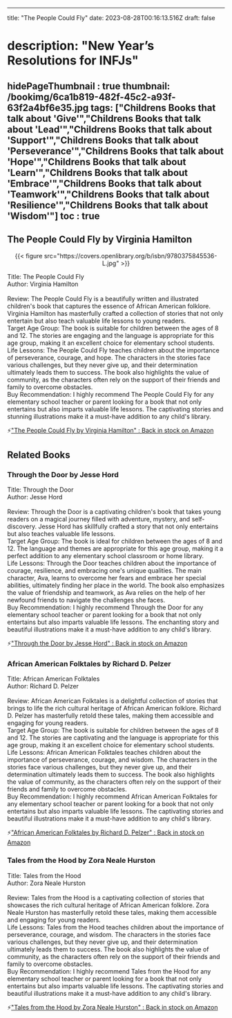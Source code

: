 
---
title: "The People Could Fly"
date: 2023-08-28T00:16:13.516Z
draft: false
# description: "New Year’s Resolutions for INFJs"
hidePageThumbnail : true
thumbnail: /bookimg/6ca1b819-482f-45c2-a93f-63f2a4bf6e35.jpg
tags: ["Childrens Books that talk about 'Give'","Childrens Books that talk about 'Lead'","Childrens Books that talk about 'Support'","Childrens Books that talk about 'Perseverance'","Childrens Books that talk about 'Hope'","Childrens Books that talk about 'Learn'","Childrens Books that talk about 'Embrace'","Childrens Books that talk about 'Teamwork'","Childrens Books that talk about 'Resilience'","Childrens Books that talk about 'Wisdom'"]
toc : true
---
## The People Could Fly by Virginia Hamilton

<center>
{{< figure src="https://covers.openlibrary.org/b/isbn/9780375845536-L.jpg" >}}
</center>

Title: The People Could Fly</br>
Author: Virginia Hamilton</br></br>
Review: The People Could Fly is a beautifully written and illustrated children's book that captures the essence of African American folklore. Virginia Hamilton has masterfully crafted a collection of stories that not only entertain but also teach valuable life lessons to young readers.</br>
Target Age Group: The book is suitable for children between the ages of 8 and 12. The stories are engaging and the language is appropriate for this age group, making it an excellent choice for elementary school students.</br>
Life Lessons: The People Could Fly teaches children about the importance of perseverance, courage, and hope. The characters in the stories face various challenges, but they never give up, and their determination ultimately leads them to success. The book also highlights the value of community, as the characters often rely on the support of their friends and family to overcome obstacles.</br>
Buy Recommendation: I highly recommend The People Could Fly for any elementary school teacher or parent looking for a book that not only entertains but also imparts valuable life lessons. The captivating stories and stunning illustrations make it a must-have addition to any child's library.</br>

<p>⚡<a id="aflink" href="https://www.amazon.com/gp/search?ie=UTF8&tag=klayu00-20&linkCode=ur2&linkId=6639bed89a8ad8dd2705e40644eb43d3&camp=1789&creative=9325&index=books&keywords=The People Could Fly by Virginia Hamilton" class="one" target="_blank" title='"The People Could Fly by Virginia Hamilton" : Back in stock on Amazon'>"The People Could Fly by Virginia Hamilton" : Back in stock on Amazon</a></p>

## Related Books
### Through the Door by Jesse Hord
Title: Through the Door</br>
Author: Jesse Hord</br></br>
Review: Through the Door is a captivating children's book that takes young readers on a magical journey filled with adventure, mystery, and self-discovery. Jesse Hord has skillfully crafted a story that not only entertains but also teaches valuable life lessons.</br>
Target Age Group: The book is ideal for children between the ages of 8 and 12. The language and themes are appropriate for this age group, making it a perfect addition to any elementary school classroom or home library.</br>
Life Lessons: Through the Door teaches children about the importance of courage, resilience, and embracing one's unique qualities. The main character, Ava, learns to overcome her fears and embrace her special abilities, ultimately finding her place in the world. The book also emphasizes the value of friendship and teamwork, as Ava relies on the help of her newfound friends to navigate the challenges she faces.</br>
Buy Recommendation: I highly recommend Through the Door for any elementary school teacher or parent looking for a book that not only entertains but also imparts valuable life lessons. The enchanting story and beautiful illustrations make it a must-have addition to any child's library.</br>

<p>⚡<a id="aflink" href="https://www.amazon.com/gp/search?ie=UTF8&tag=klayu00-20&linkCode=ur2&linkId=6639bed89a8ad8dd2705e40644eb43d3&camp=1789&creative=9325&index=books&keywords=Through the Door by Jesse Hord" class="one" target="_blank" title='"Through the Door by Jesse Hord" : Back in stock on Amazon'>"Through the Door by Jesse Hord" : Back in stock on Amazon</a></p>

### African American Folktales by Richard D. Pelzer
Title: African American Folktales</br>
Author: Richard D. Pelzer</br></br>
Review: African American Folktales is a delightful collection of stories that brings to life the rich cultural heritage of African American folklore. Richard D. Pelzer has masterfully retold these tales, making them accessible and engaging for young readers.</br>
Target Age Group: The book is suitable for children between the ages of 8 and 12. The stories are captivating and the language is appropriate for this age group, making it an excellent choice for elementary school students.</br>
Life Lessons: African American Folktales teaches children about the importance of perseverance, courage, and wisdom. The characters in the stories face various challenges, but they never give up, and their determination ultimately leads them to success. The book also highlights the value of community, as the characters often rely on the support of their friends and family to overcome obstacles.</br>
Buy Recommendation: I highly recommend African American Folktales for any elementary school teacher or parent looking for a book that not only entertains but also imparts valuable life lessons. The captivating stories and beautiful illustrations make it a must-have addition to any child's library.</br>

<p>⚡<a id="aflink" href="https://www.amazon.com/gp/search?ie=UTF8&tag=klayu00-20&linkCode=ur2&linkId=6639bed89a8ad8dd2705e40644eb43d3&camp=1789&creative=9325&index=books&keywords=African American Folktales by Richard D. Pelzer" class="one" target="_blank" title='"African American Folktales by Richard D. Pelzer" : Back in stock on Amazon'>"African American Folktales by Richard D. Pelzer" : Back in stock on Amazon</a></p>

### Tales from the Hood by Zora Neale Hurston
Title: Tales from the Hood</br>
Author: Zora Neale Hurston</br></br>
Review: Tales from the Hood is a captivating collection of stories that showcases the rich cultural heritage of African American folklore. Zora Neale Hurston has masterfully retold these tales, making them accessible and engaging for young readers.</br>
Life Lessons: Tales from the Hood teaches children about the importance of perseverance, courage, and wisdom. The characters in the stories face various challenges, but they never give up, and their determination ultimately leads them to success. The book also highlights the value of community, as the characters often rely on the support of their friends and family to overcome obstacles.</br>
Buy Recommendation: I highly recommend Tales from the Hood for any elementary school teacher or parent looking for a book that not only entertains but also imparts valuable life lessons. The captivating stories and beautiful illustrations make it a must-have addition to any child's library.</br>

<p>⚡<a id="aflink" href="https://www.amazon.com/gp/search?ie=UTF8&tag=klayu00-20&linkCode=ur2&linkId=6639bed89a8ad8dd2705e40644eb43d3&camp=1789&creative=9325&index=books&keywords=Tales from the Hood by Zora Neale Hurston" class="one" target="_blank" title='"Tales from the Hood by Zora Neale Hurston" : Back in stock on Amazon'>"Tales from the Hood by Zora Neale Hurston" : Back in stock on Amazon</a></p>
